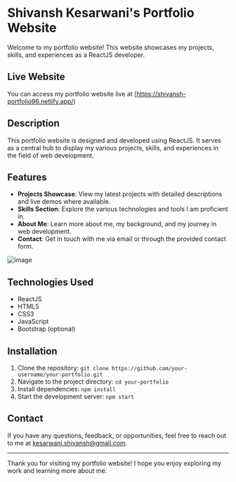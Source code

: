 


# Shivansh Kesarwani's Portfolio Website

Welcome to my portfolio website! This website showcases my projects, skills, and experiences as a ReactJS developer. 

## Live Website

You can access my portfolio website live at [https://shivansh-portfolio96.netlify.app/)

## Description

This portfolio website is designed and developed using ReactJS. It serves as a central hub to display my various projects, skills, and experiences in the field of web development.

## Features

- **Projects Showcase**: View my latest projects with detailed descriptions and live demos where available.
- **Skills Section**: Explore the various technologies and tools I am proficient in.
- **About Me**: Learn more about me, my background, and my journey in web development.
- **Contact**: Get in touch with me via email or through the provided contact form.

![image](https://github.com/shivanshlearnify/Portfolio/assets/128142418/255ade90-afda-4161-a0d0-5502ecb861d2)

## Technologies Used

- ReactJS
- HTML5
- CSS3
- JavaScript
- Bootstrap (optional)

## Installation

1. Clone the repository: `git clone https://github.com/your-username/your-portfolio.git`
2. Navigate to the project directory: `cd your-portfolio`
3. Install dependencies: `npm install`
4. Start the development server: `npm start`

## Contact

If you have any questions, feedback, or opportunities, feel free to reach out to me at kesarwani.shivansh@gmail.com.

---

Thank you for visiting my portfolio website! I hope you enjoy exploring my work and learning more about me.
